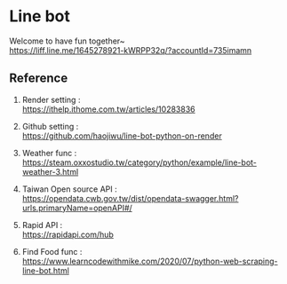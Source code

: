 # Line bot
Welcome to have fun together~  
https://liff.line.me/1645278921-kWRPP32q/?accountId=735imamn

## Reference
1. Render setting :  
https://ithelp.ithome.com.tw/articles/10283836

2. Github setting :  
https://github.com/haojiwu/line-bot-python-on-render

3. Weather func :  
https://steam.oxxostudio.tw/category/python/example/line-bot-weather-3.html

4. Taiwan Open source API :  
https://opendata.cwb.gov.tw/dist/opendata-swagger.html?urls.primaryName=openAPI#/

5. Rapid API :  
https://rapidapi.com/hub

7. Find Food func :  
https://www.learncodewithmike.com/2020/07/python-web-scraping-line-bot.html
   

